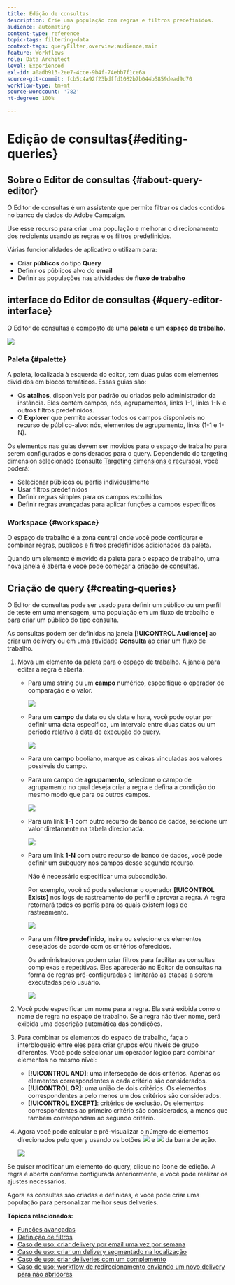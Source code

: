 ```yaml
---
title: Edição de consultas
description: Crie uma população com regras e filtros predefinidos.
audience: automating
content-type: reference
topic-tags: filtering-data
context-tags: queryFilter,overview;audience,main
feature: Workflows
role: Data Architect
level: Experienced
exl-id: a0adb913-2ee7-4cce-9b4f-74ebb7f1ce6a
source-git-commit: fcb5c4a92f23bdffd1082b7b044b5859dead9d70
workflow-type: tm+mt
source-wordcount: '782'
ht-degree: 100%

---
```


# Edição de consultas{#editing-queries}

## Sobre o Editor de consultas {#about-query-editor}

O Editor de consultas é um assistente que permite filtrar os dados contidos no banco de dados do Adobe Campaign.

Use esse recurso para criar uma população e melhorar o direcionamento dos recipients usando as regras e os filtros predefinidos.

Várias funcionalidades de aplicativo o utilizam para:

* Criar **públicos** do tipo **Query**
* Definir os públicos alvo do **email**
* Definir as populações nas atividades de **fluxo de trabalho**

## interface do Editor de consultas {#query-editor-interface}

O Editor de consultas é composto de uma **paleta** e um **espaço de trabalho**.

![](assets/query_editor_overview.png)

### Paleta {#palette}

A paleta, localizada à esquerda do editor, tem duas guias com elementos divididos em blocos temáticos. Essas guias são:

* Os **atalhos**, disponíveis por padrão ou criados pelo administrador da instância. Eles contém campos, nós, agrupamentos, links 1-1, links 1-N e outros filtros predefinidos.
* O **Explorer** que permite acessar todos os campos disponíveis no recurso de público-alvo: nós, elementos de agrupamento, links (1-1 e 1-N).

Os elementos nas guias devem ser movidos para o espaço de trabalho para serem configurados e considerados para o query. Dependendo do targeting dimension selecionado (consulte [Targeting dimensions e recursos](../../automating/using/query.md#targeting-dimensions-and-resources)), você poderá:

* Selecionar públicos ou perfis individualmente
* Usar filtros predefinidos
* Definir regras simples para os campos escolhidos
* Definir regras avançadas para aplicar funções a campos específicos

### Workspace {#workspace}

O espaço de trabalho é a zona central onde você pode configurar e combinar regras, públicos e filtros predefinidos adicionados da paleta.

Quando um elemento é movido da paleta para o espaço de trabalho, uma nova janela é aberta e você pode começar a [criação de consultas](#creating-queries).

## Criação de query {#creating-queries}

O Editor de consultas pode ser usado para definir um público ou um perfil de teste em uma mensagem, uma população em um fluxo de trabalho e para criar um público do tipo consulta.

As consultas podem ser definidas na janela **[!UICONTROL Audience]** ao criar um delivery ou em uma atividade **Consulta** ao criar um fluxo de trabalho.

1. Mova um elemento da paleta para o espaço de trabalho. A janela para editar a regra é aberta.

   * Para uma string ou um **campo** numérico, especifique o operador de comparação e o valor.

     ![](assets/query_editor_audience_definition2.png)

   * Para um **campo** de data ou de data e hora, você pode optar por definir uma data específica, um intervalo entre duas datas ou um período relativo à data de execução do query.

     ![](assets/query_editor_date_field.png)

   * Para um **campo** booliano, marque as caixas vinculadas aos valores possíveis do campo.
   * Para um campo de **agrupamento**, selecione o campo de agrupamento no qual deseja criar a regra e defina a condição do mesmo modo que para os outros campos.

     ![](assets/query_editor_audience_definition4.png)

   * Para um link **1-1** com outro recurso de banco de dados, selecione um valor diretamente na tabela direcionada.

     ![](assets/query_editor_audience_definition5.png)

   * Para um link **1-N** com outro recurso de banco de dados, você pode definir um subquery nos campos desse segundo recurso.

     Não é necessário especificar uma subcondição.

     Por exemplo, você só pode selecionar o operador **[!UICONTROL Exists]** nos logs de rastreamento do perfil e aprovar a regra. A regra retornará todos os perfis para os quais existem logs de rastreamento.

     ![](assets/query_editor_audience_definition6.png)

   * Para um **filtro predefinido**, insira ou selecione os elementos desejados de acordo com os critérios oferecidos.

     Os administradores podem criar filtros para facilitar as consultas complexas e repetitivas. Eles aparecerão no Editor de consultas na forma de regras pré-configuradas e limitarão as etapas a serem executadas pelo usuário.

     ![](assets/query-editor_filter_email-audience_filter.png)

1. Você pode especificar um nome para a regra. Ela será exibida como o nome de regra no espaço de trabalho. Se a regra não tiver nome, será exibida uma descrição automática das condições.
1. Para combinar os elementos do espaço de trabalho, faça o interbloqueio entre eles para criar grupos e/ou níveis de grupo diferentes. Você pode selecionar um operador lógico para combinar elementos no mesmo nível:

   * **[!UICONTROL AND]**: uma intersecção de dois critérios. Apenas os elementos correspondentes a cada critério são considerados.
   * **[!UICONTROL OR]**: uma união de dois critérios. Os elementos correspondentes a pelo menos um dos critérios são considerados.
   * **[!UICONTROL EXCEPT]**: critérios de exclusão. Os elementos correspondentes ao primeiro critério são considerados, a menos que também correspondam ao segundo critério.

1. Agora você pode calcular e pré-visualizar o número de elementos direcionados pelo query usando os botões ![](assets/count.png) e ![](assets/preview.png) da barra de ação.

   ![](assets/query_editor_combining_rules.png)

Se quiser modificar um elemento do query, clique no ícone de edição. A regra é aberta conforme configurada anteriormente, e você pode realizar os ajustes necessários.

Agora as consultas são criadas e definidas, e você pode criar uma população para personalizar melhor seus deliveries.

**Tópicos relacionados:**

* [Funções avançadas](../../automating/using/advanced-expression-editing.md)
* [Definição de filtros](../../developing/using/configuring-filter-definition.md)
* [Caso de uso: criar delivery por email uma vez por semana](../../automating/using/workflow-weekly-offer.md)
* [Caso de uso: criar um delivery segmentado na localização](../../automating/using/workflow-segmentation-location.md)
* [Caso de uso: criar deliveries com um complemento](../../automating/using/workflow-created-query-with-complement.md)
* [Caso de uso: workflow de redirecionamento enviando um novo delivery para não abridores](../../automating/using/workflow-cross-channel-retargeting.md)
